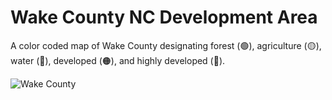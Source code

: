 
# Wake County NC Development Area
A color coded map of Wake County designating forest (🟢), agriculture (🟡), water (🔵), developed (🟠), and highly developed (🔴). 

![Wake County](https://user-images.githubusercontent.com/21320677/119030515-fbb32300-b977-11eb-8c5c-f0692e2ad326.png)
